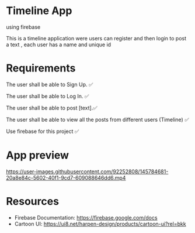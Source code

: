# Timeline App
 using firebase 

This is a timeline application were users can register and then login to post a text , each user has a name and unique id

# Requirements 
The user shall be able to Sign Up. ✅

The user shall be able to Log In. ✅

The user shall be able to post [text].✅

The user shall be able to view all the posts from different users (Timeline) ✅

Use firebase for this project ✅

# App preview 


https://user-images.githubusercontent.com/92252808/145784681-20a8e84c-5602-40f1-9cd7-609088646dd6.mp4

# Resources 
- Firebase Documentation: https://firebase.google.com/docs
- Cartoon UI: https://ui8.net/harpen-design/products/cartoon-ui?rel=bkk


